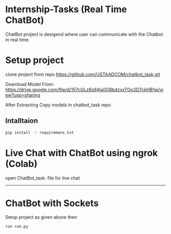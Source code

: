 # Internship-Tasks (Real Time ChatBot)
ChatBot project is desigend where user can communicate with the Chatbot in real time.

# Setup project
  
  clone project from repo
  https://github.com/USTAADCOM/chatbot_task.git
  
  Download Model From: https://drive.google.com/file/d/157cGLz6s94la0G8bdzxxTOo3D7ckHB1w/view?usp=sharing
  
  
  After Extracting Copy models in chatbot_task repo 
## Intalltaion

```bash
pip install -r requiremens.txt
```
# Live Chat with ChatBot using ngrok (Colab)
open ChatBot_task. file for live chat
_______________________________________
# ChatBot with Sockets 
Setup project as given above then 
```code
run run.py
```
